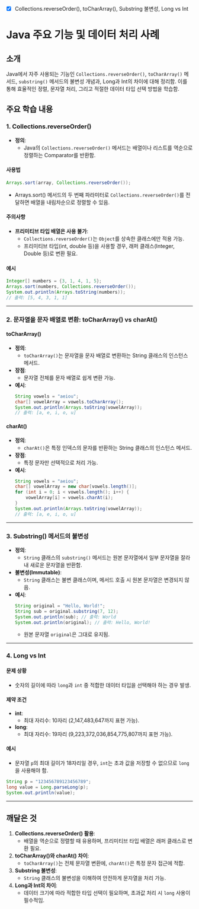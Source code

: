 - [x] Collections.reverseOrder(), toCharArray(), Substring 불변성, Long vs Int

# Java 주요 기능 및 데이터 처리 사례

## 소개
Java에서 자주 사용되는 기능인 `Collections.reverseOrder()`, `toCharArray()` 메서드, `substring()` 메서드의 불변성 개념과, Long과 Int의 차이에 대해 정리함. 이를 통해 효율적인 정렬, 문자열 처리, 그리고 적절한 데이터 타입 선택 방법을 학습함.

## 주요 학습 내용

### 1. Collections.reverseOrder()
- **정의**:
  - Java의 `Collections.reverseOrder()` 메서드는 배열이나 리스트를 역순으로 정렬하는 Comparator를 반환함.

#### 사용법
```java
Arrays.sort(array, Collections.reverseOrder());
```
- Arrays.sort() 메서드의 두 번째 파라미터로 `Collections.reverseOrder()`를 전달하면 배열을 내림차순으로 정렬할 수 있음.

#### 주의사항
- **프리미티브 타입 배열은 사용 불가**:
  - `Collections.reverseOrder()`는 `Object`를 상속한 클래스에만 적용 가능.
  - 프리미티브 타입(int, double 등)을 사용할 경우, 래퍼 클래스(Integer, Double 등)로 변환 필요.

#### 예시
```java
Integer[] numbers = {3, 1, 4, 1, 5};
Arrays.sort(numbers, Collections.reverseOrder());
System.out.println(Arrays.toString(numbers));
// 출력: [5, 4, 3, 1, 1]
```

---

### 2. 문자열을 문자 배열로 변환: toCharArray() vs charAt()

#### toCharArray()
- **정의**:
  - `toCharArray()`는 문자열을 문자 배열로 변환하는 String 클래스의 인스턴스 메서드.
- **장점**:
  - 문자열 전체를 문자 배열로 쉽게 변환 가능.
- **예시**:
  ```java
  String vowels = "aeiou";
  char[] vowelArray = vowels.toCharArray();
  System.out.println(Arrays.toString(vowelArray));
  // 출력: [a, e, i, o, u]
  ```

#### charAt()
- **정의**:
  - `charAt()`은 특정 인덱스의 문자를 반환하는 String 클래스의 인스턴스 메서드.
- **장점**:
  - 특정 문자만 선택적으로 처리 가능.
- **예시**:
  ```java
  String vowels = "aeiou";
  char[] vowelArray = new char[vowels.length()];
  for (int i = 0; i < vowels.length(); i++) {
      vowelArray[i] = vowels.charAt(i);
  }
  System.out.println(Arrays.toString(vowelArray));
  // 출력: [a, e, i, o, u]
  ```

---

### 3. Substring() 메서드의 불변성
- **정의**:
  - `String` 클래스의 `substring()` 메서드는 원본 문자열에서 일부 문자열을 잘라내 새로운 문자열을 반환함.
- **불변성(Immutable)**:
  - `String` 클래스는 불변 클래스이며, 메서드 호출 시 원본 문자열은 변경되지 않음.
- **예시**:
  ```java
  String original = "Hello, World!";
  String sub = original.substring(7, 12);
  System.out.println(sub); // 출력: World
  System.out.println(original); // 출력: Hello, World!
  ```
  - 원본 문자열 `original`은 그대로 유지됨.

---

### 4. Long vs Int

#### 문제 상황
- 숫자의 길이에 따라 `long`과 `int` 중 적합한 데이터 타입을 선택해야 하는 경우 발생.

#### 제약 조건
- **int**:
  - 최대 자리수: 10자리 (2,147,483,647까지 표현 가능).
- **long**:
  - 최대 자리수: 19자리 (9,223,372,036,854,775,807까지 표현 가능).

#### 예시
- 문자열 `p`의 최대 길이가 18자리일 경우, `int`는 초과 값을 저장할 수 없으므로 `long`을 사용해야 함.
```java
String p = "123456789123456789";
long value = Long.parseLong(p);
System.out.println(value);
```

---

## 깨달은 것

1. **Collections.reverseOrder() 활용**:
   - 배열을 역순으로 정렬할 때 유용하며, 프리미티브 타입 배열은 래퍼 클래스로 변환 필요.
2. **toCharArray()와 charAt() 차이**:
   - `toCharArray()`는 전체 문자열 변환에, `charAt()`은 특정 문자 접근에 적합.
3. **Substring 불변성**:
   - `String` 클래스의 불변성을 이해하여 안전하게 문자열을 처리 가능.
4. **Long과 Int의 차이**:
   - 데이터 크기에 따라 적합한 타입 선택이 필요하며, 초과값 처리 시 `long` 사용이 필수적임.


